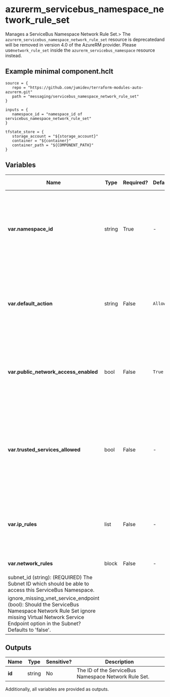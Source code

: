 # azurerm_servicebus_namespace_network_rule_set

Manages a ServiceBus Namespace Network Rule Set.> The `azurerm_servicebus_namespace_network_rule_set` resource is deprecatedand will be removed in version 4.0 of the AzureRM provider. Please use`network_rule_set` inside the `azurerm_servicebus_namespace` resource instead.

## Example minimal component.hclt

```hcl
source = {
   repo = "https://github.com/jumidev/terraform-modules-auto-azurerm.git" 
   path = "messaging/servicebus_namespace_network_rule_set" 
}

inputs = {
   namespace_id = "namespace_id of servicebus_namespace_network_rule_set" 
}

tfstate_store = {
   storage_account = "${storage_account}" 
   container = "${container}" 
   container_path = "${COMPONENT_PATH}" 
}

```

## Variables

| Name | Type | Required? |  Default  |  possible values |  Description |
| ---- | ---- | --------- |  ----------- | ----------- | ----------- |
| **var.namespace_id** | string | True | -  |  -  |  Specifies the ServiceBus Namespace ID to which to attach the ServiceBus Namespace Network Rule Set. Changing this forces a new resource to be created. | 
| **var.default_action** | string | False | `Allow`  |  `Allow`, `Deny`  |  Specifies the default action for the ServiceBus Namespace Network Rule Set. Possible values are `Allow` and `Deny`. Defaults to `Allow`. | 
| **var.public_network_access_enabled** | bool | False | `True`  |  `true`, `false`  |  Whether to allow traffic over public network. Possible values are `true` and `false`. Defaults to `true`. | 
| **var.trusted_services_allowed** | bool | False | -  |  -  |  If True, then Azure Services that are known and trusted for this resource type are allowed to bypass firewall configuration. See [Trusted Microsoft Services](https://github.com/MicrosoftDocs/azure-docs/blob/master/articles/service-bus-messaging/includes/service-bus-trusted-services.md) | 
| **var.ip_rules** | list | False | -  |  -  |  One or more IP Addresses, or CIDR Blocks which should be able to access the ServiceBus Namespace. | 
| **var.network_rules** | block | False | -  |  -  |  One or more `network_rules` blocks. | | `network_rules` block structure: || 
|   subnet_id (string): (REQUIRED) The Subnet ID which should be able to access this ServiceBus Namespace. ||
|   ignore_missing_vnet_service_endpoint (bool): Should the ServiceBus Namespace Network Rule Set ignore missing Virtual Network Service Endpoint option in the Subnet? Defaults to 'false'. ||




## Outputs

| Name | Type | Sensitive? | Description |
| ---- | ---- | --------- | --------- |
| **id** | string | No  | The ID of the ServiceBus Namespace Network Rule Set. | 

Additionally, all variables are provided as outputs.
